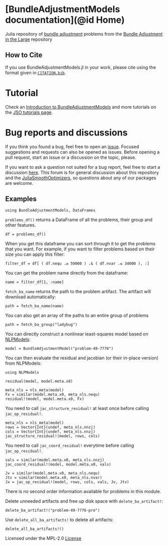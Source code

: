 # [BundleAdjustmentModels documentation](@id Home)

Julia repository of [bundle adjustment](https://en.wikipedia.org/wiki/Bundle_adjustment) problems from the [Bundle Adjustment in the Large](http://grail.cs.washington.edu/projects/bal/) repository

## How to Cite

If you use BundleAdjustmentModels.jl in your work, please cite using the format given in [`CITATION.bib`](https://github.com/JuliaSmoothOptimizers/BundleAdjustmentModels.jl/blob/main/CITATION.bib).

# Tutorial

Check an [Introduction to BundleAdjustmentModels](https://juliasmoothoptimizers.github.io/tutorials/introduction-to-bundleadjustmentmodels/) and more tutorials on the [JSO tutorials page](https://juliasmoothoptimizers.github.io/tutorials/).

# Bug reports and discussions

If you think you found a bug, feel free to open an [issue](https://github.com/JuliaSmoothOptimizers/BundleAdjustmentModels.jl/issues).
Focused suggestions and requests can also be opened as issues. Before opening a pull request, start an issue or a discussion on the topic, please.

If you want to ask a question not suited for a bug report, feel free to start a discussion [here](https://github.com/JuliaSmoothOptimizers/Organization/discussions). This forum is for general discussion about this repository and the [JuliaSmoothOptimizers](https://github.com/JuliaSmoothOptimizers), so questions about any of our packages are welcome.

## Examples

```@example ex1
using BundleAdjustmentModels, DataFrames
```

`problems_df()` returns a DataFrame of all the problems, their group and other features.

```@example ex1
df = problems_df()
```

When you get this dataframe you can sort through it to get the problems that you want. For example, if you want to filter problems based on their size you can apply this filter:

```@example ex1
filter_df = df[ ( df.nequ .≥ 50000 ) .& ( df.nvar .≤ 34000 ), :]
```

You can get the problem name directly from the dataframe:

```@example ex1
name = filter_df[1, :name]
```

`fetch_ba_name` returns the path to the problem artifact. The artifact will download automatically:

```@example ex1
path = fetch_ba_name(name)
```

You can also get an array of the paths to an entire group of problems

```@example ex1
path = fetch_ba_group("ladybug")
```

You can directly construct a nonlinear least-squares model based on [NLPModels](http://juliasmoothoptimizers.github.io/NLPModels.jl/latest/):

```@example ex1
model = BundleAdjustmentModel("problem-49-7776")
```

You can then evaluate the residual and jacobian (or their in-place version) from NLPModels:

```@example ex1
using NLPModels
```

```@example ex1
residual(model, model.meta.x0)
```

```@example ex1
meta_nls = nls_meta(model)
Fx = similar(model.meta.x0, meta_nls.nequ)
residual!(model, model.meta.x0, Fx)
```

You need to call `jac_structure_residual!` at least once before calling `jac_op_residual!`.

```@example ex1
meta_nls = nls_meta(model)
rows = Vector{Int}(undef, meta_nls.nnzj)
cols = Vector{Int}(undef, meta_nls.nnzj)
jac_structure_residual!(model, rows, cols)
```

You need to call `jac_coord_residual!` everytime before calling `jac_op_residual!`.

```@example ex1
vals = similar(model.meta.x0, meta_nls.nnzj)
jac_coord_residual!(model, model.meta.x0, vals)
```

```@example ex1
Jv = similar(model.meta.x0, meta_nls.nequ)
Jtv = similar(model.meta.x0, meta_nls.nvar)
Jx = jac_op_residual!(model, rows, cols, vals, Jv, Jtv)
```

There is no second order information available for problems in this module.

Delete unneeded artifacts and free up disk space with `delete_ba_artifact!`:

```@example ex1
delete_ba_artifact!("problem-49-7776-pre")
```

Use  `delete_all_ba_artifacts!` to delete all artifacts:

```@example ex1
delete_all_ba_artifacts!()
```

Licensed under the MPL-2.0 [License](https://github.com/JuliaSmoothOptimizers/BundleAdjustmentModels.jl/blob/main/LICENSE.md) 
